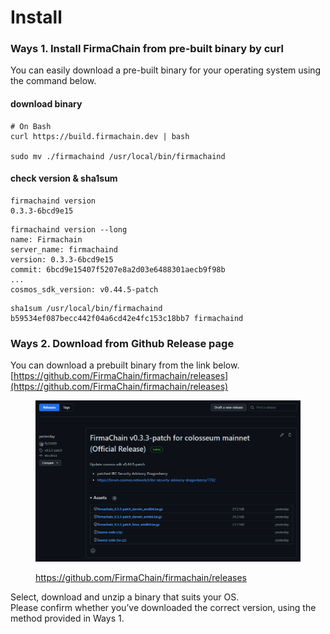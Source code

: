 # Install

### Ways 1. Install FirmaChain from pre-built binary by curl

You can easily download a pre-built binary for your operating system using the command below.

#### download binary

```shell
# On Bash
curl https://build.firmachain.dev | bash

sudo mv ./firmachaind /usr/local/bin/firmachaind
```

#### check version & sha1sum

```
firmachaind version
0.3.3-6bcd9e15
```

```
firmachaind version --long
name: Firmachain
server_name: firmachaind
version: 0.3.3-6bcd9e15
commit: 6bcd9e15407f5207e8a2d03e6488301aecb9f98b
...
cosmos_sdk_version: v0.44.5-patch
```

```
sha1sum /usr/local/bin/firmachaind
b59534ef087becc442f04a6cd42e4fc153c18bb7 firmachaind
```

### Ways 2. Download from Github Release page

You can download a prebuilt binary from the link below. [https://github.com/FirmaChain/firmachain/releases](https://github.com/FirmaChain/firmachain/releases)​

<figure><img src="../../.gitbook/assets/image (8).png" alt=""><figcaption><p><a href="https://github.com/FirmaChain/firmachain/releases">https://github.com/FirmaChain/firmachain/releases</a></p></figcaption></figure>

Select, download and unzip a binary that suits your OS.\
Please confirm whether you’ve downloaded the correct version, using the method provided in Ways 1.
